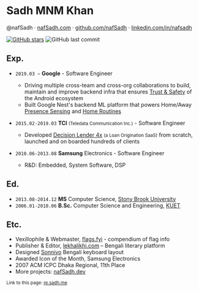 Sadh MNM Khan
=============
@nafSadh · 
[nafSadh.com](https://nafSadh.com) · 
[github.com/nafSadh](https://github.com/nafSadh) · 
[linkedin.com/in/nafsadh](https://linkedin.com/in/nafsadh)

[![GitHub stars](https://img.shields.io/github/stars/nafSadh/resume.svg?style=social&label=Stars)](https://github.com/nafSadh/resume)
![GitHub last commit](https://img.shields.io/github/last-commit/nafsadh/resume.svg)

## Exp.
- `2019.03 ~` **Google** - Software Engineer
  - Driving multiple cross-team and cross-org collaborations
    to build, maintain and improve backend infra that ensures [Trust 
    & Safety](https://www.android.com/safety/) of the Android ecosystem
  - Built Google Nest's backend ML platform that powers 
    Home/Away [Presence Sensing](https://support.google.com/googlenest/answer/10000312?hl=en) 
    and [Home Routines](https://support.google.com/googlenest/answer/7029585?gl=gb)
    
- `2015.02-2019.03` **TCI** <small>(Teledata Communication Inc.)</small> - Software Engineer 
  -	Developed [Decision Lender 4x](https://tcicredit.com/products/decisionlender4/) 
    <small>(a Loan Origination SaaS)</small> 
    from scratch, launched and on boarded hundreds of clients 
- `2010.06-2013.08` **Samsung** Electronics - Software Engineer
  -	R&D: Embedded, System Software, DSP

## Ed.
- `2013.08-2014.12` **MS** Computer Science, [Stony Brook University](https://g.co/kgs/B1G1Qe)
- `2006.01-2010.06` **B.Sc.** Computer Science and Engineering, [KUET](https://en.wikipedia.org/wiki/KUET)

## Etc.
-	Vexillophile & Webmaster, [flags.fyi](https://flags.fyi) - compendium of flag info
-	Publisher & Editor, [lekhalikhi.com](http://lekhalikhi.com) – Bengali literary platform
-	Designed [Sonnivo](https://sonnivo.nafsadh.com/) Bengali keyboard layout
-	Awarded Icon of the Month, Samsung Electronics
-	2007 ACM ICPC Dhaka Regional, 11th Place
- More projects: [nafSadh.dev](https://nafSadh.dev)

<small>Link to this page: [re.sadh.me](http://re.sadh.me)</small>
